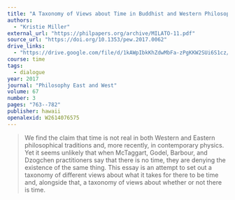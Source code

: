 ```yaml
---
title: "A Taxonomy of Views about Time in Buddhist and Western Philosophy"
authors:
  - "Kristie Miller"
external_url: "https://philpapers.org/archive/MILATO-11.pdf"
source_url: "https://doi.org/10.1353/pew.2017.0062"
drive_links:
  - "https://drive.google.com/file/d/1kAWpIbkKhZdwMbFa-zPgKKW2SUi6S1cz/view?usp=drivesdk"
course: time
tags:
  - dialogue
year: 2017
journal: "Philosophy East and West"
volume: 67
number: 3
pages: "763--782"
publisher: hawaii
openalexid: W2614076575
---
```


> We find the claim that time is not real in both Western and Eastern philosophical traditions and, more recently, in contemporary physics.
> Yet it seems unlikely that when McTaggart, Godel, Barbour, and Dzogchen practitioners say that there is no time, they are denying the existence of the same thing.
> This essay is an attempt to set out a taxonomy of different views about what it takes for there to be time and, alongside that, a taxonomy of views about whether or not there is time.

